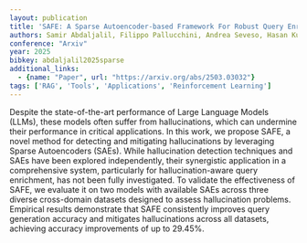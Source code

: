 ```yaml
---
layout: publication
title: 'SAFE: A Sparse Autoencoder-based Framework For Robust Query Enrichment And Hallucination Mitigation In Llms'
authors: Samir Abdaljalil, Filippo Pallucchini, Andrea Seveso, Hasan Kurban, Fabio Mercorio, Erchin Serpedin
conference: "Arxiv"
year: 2025
bibkey: abdaljalil2025sparse
additional_links:
  - {name: "Paper", url: "https://arxiv.org/abs/2503.03032"}
tags: ['RAG', 'Tools', 'Applications', 'Reinforcement Learning']
---
```

Despite the state-of-the-art performance of Large Language Models (LLMs),
these models often suffer from hallucinations, which can undermine their
performance in critical applications. In this work, we propose SAFE, a novel
method for detecting and mitigating hallucinations by leveraging Sparse
Autoencoders (SAEs). While hallucination detection techniques and SAEs have
been explored independently, their synergistic application in a comprehensive
system, particularly for hallucination-aware query enrichment, has not been
fully investigated. To validate the effectiveness of SAFE, we evaluate it on
two models with available SAEs across three diverse cross-domain datasets
designed to assess hallucination problems. Empirical results demonstrate that
SAFE consistently improves query generation accuracy and mitigates
hallucinations across all datasets, achieving accuracy improvements of up to
29.45%.

